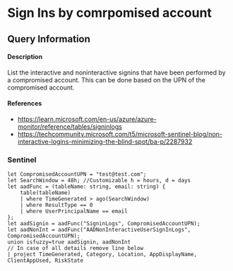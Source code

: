 # Sign Ins by comrpomised account

## Query Information

#### Description
List the interactive and noninteractive signins that have been performed by a compromised account. This can be done based on the UPN of the compromised account.

#### References
- https://learn.microsoft.com/en-us/azure/azure-monitor/reference/tables/signinlogs
- https://techcommunity.microsoft.com/t5/microsoft-sentinel-blog/non-interactive-logins-minimizing-the-blind-spot/ba-p/2287932


### Sentinel
```
let CompromisedAccountUPN = "test@test.com";
let SearchWindow = 48h; //Customizable h = hours, d = days
let aadFunc = (tableName: string, email: string) {
    table(tableName)
    | where TimeGenerated > ago(SearchWindow)
    | where ResultType == 0
    | where UserPrincipalName == email
};
let aadSignin = aadFunc("SigninLogs", CompromisedAccountUPN);
let aadNonInt = aadFunc("AADNonInteractiveUserSignInLogs", CompromisedAccountUPN);
union isfuzzy=true aadSignin, aadNonInt
// In case of all details remove line below
| project TimeGenerated, Category, Location, AppDisplayName, ClientAppUsed, RiskState
```




